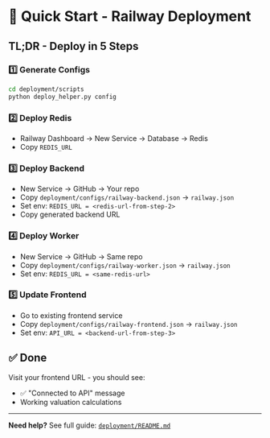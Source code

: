 # 🚀 Quick Start - Railway Deployment

## TL;DR - Deploy in 5 Steps

### 1️⃣ Generate Configs

```bash
cd deployment/scripts
python deploy_helper.py config
```

### 2️⃣ Deploy Redis

- Railway Dashboard → New Service → Database → Redis
- Copy `REDIS_URL`

### 3️⃣ Deploy Backend  

- New Service → GitHub → Your repo
- Copy `deployment/configs/railway-backend.json` → `railway.json`
- Set env: `REDIS_URL = <redis-url-from-step-2>`
- Copy generated backend URL

### 4️⃣ Deploy Worker

- New Service → GitHub → Same repo  
- Copy `deployment/configs/railway-worker.json` → `railway.json`
- Set env: `REDIS_URL = <same-redis-url>`

### 5️⃣ Update Frontend

- Go to existing frontend service
- Copy `deployment/configs/railway-frontend.json` → `railway.json`  
- Set env: `API_URL = <backend-url-from-step-3>`

## ✅ Done

Visit your frontend URL - you should see:

- ✅ "Connected to API" message
- Working valuation calculations

---

**Need help?** See full guide: [`deployment/README.md`](README.md)
